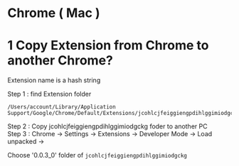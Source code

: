 # Chrome ( Mac )

# 1 Copy Extension from Chrome to another Chrome?

Extension name is a hash string

Step 1 : find Extension folder

```
/Users/account/Library/Application Support/Google/Chrome/Default/Extensions/jcohlcjfeiggiengpdihlggimiodgckg
```

Step 2 : Copy jcohlcjfeiggiengpdihlggimiodgckg foder to another PC  
Step 3 : Chrome -> Settings -> Extensions -> Developer Mode -> Load unpacked ->

Choose '0.0.3_0' folder of `jcohlcjfeiggiengpdihlggimiodgckg`
